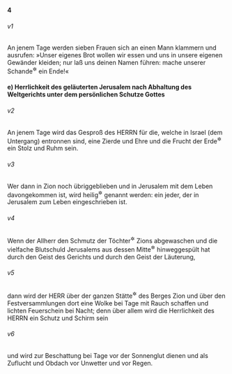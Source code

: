 __4__

###### v1
An jenem Tage werden sieben Frauen sich an einen Mann klammern und ausrufen: »Unser eigenes Brot wollen wir essen und uns in unsere eigenen Gewänder kleiden; nur laß uns deinen Namen führen: mache unserer Schande<sup title="d.h. Ehelosigkeit">&#x2732;</sup>
 ein Ende!«

#### e) Herrlichkeit des geläuterten Jerusalem nach Abhaltung des Weltgerichts unter dem persönlichen Schutze Gottes


###### v2
An jenem Tage wird das Gesproß des HERRN für die, welche in Israel (dem Untergang) entronnen sind, eine Zierde und Ehre und die Frucht der Erde<sup title="oder: des Landes">&#x2732;</sup>
 ein Stolz und Ruhm sein.

###### v3
Wer dann in Zion noch übriggeblieben und in Jerusalem mit dem Leben davongekommen ist, wird heilig<sup title="= gottangehörig">&#x2732;</sup>
 genannt werden: ein jeder, der in Jerusalem zum Leben eingeschrieben ist.

###### v4
Wenn der Allherr den Schmutz der Töchter<sup title="= Frauen">&#x2732;</sup>
 Zions abgewaschen und die vielfache Blutschuld Jerusalems aus dessen Mitte<sup title="= Inneren">&#x2732;</sup>
 hinweggespült hat durch den Geist des Gerichts und durch den Geist der Läuterung,

###### v5
dann wird der HERR über der ganzen Stätte<sup title="oder: dem ganzen Raum">&#x2732;</sup>
 des Berges Zion und über den Festversammlungen dort eine Wolke bei Tage mit Rauch schaffen und lichten Feuerschein bei Nacht; denn über allem wird die Herrlichkeit des HERRN ein Schutz und Schirm sein

###### v6
und wird zur Beschattung bei Tage vor der Sonnenglut dienen und als Zuflucht und Obdach vor Unwetter und vor Regen.